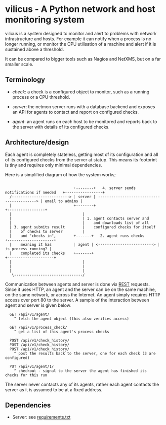 vilicus - A Python network and host monitoring system
=====================================================

vilicus is a system designed to monitor and alert to problems with network
infrastructure and hosts. For example it can notify when a process is no longer
running, or monitor the CPU utilisation of a machine and alert if it is
sustained above a threshold.

It can be compared to bigger tools such as Nagios and NetXMS, but on a far
smaller scale. 

Terminology
-----------

- *check*: a check is a configured object to monitor, such as a running process or a CPU
threshold.

- *server*: the netmon server runs with a database backend and exposes an API for agents to
contact and report on configured checks.

- *agent*: an agent runs on each host to be monitored and reports back to the server with details of
its configured checks.

Architecture/design
-------------------

Each agent is completely stateless, getting most of its configuration and all
of its configured checks from the server at statup. This means its footprint is
tiny and requires only minimal dependencies.

Here is a simplified diagram of how the system works;

```

                               +--------+   4. server sends notifications if needed   +-----------------+
  /--------------------------> | server | ------------------------------------------> | email to admins |
  |                            +--------+                                             +-----------------+
  |                                |
  |                                | 1. agent contacts server and
  |                                |    and downloads list of all
  | 3. agent submits result        |    configured checks for itself
  |    of checks to server         |
  |    and "checks in",        +-------+   2. agent runs checks      +---------------------+
  |    meaning it has          | agent | <-------------------------> | is process running? |
  |    completed its checks    +-------+                             +---------------------+
  |                                |
  |                                |
  |                                |
   \-------------------------------/

```

Communication between agents and server is done via
[REST](https://en.wikipedia.org/wiki/Representational_state_transfer) requests.
Since it uses HTTP, an agent and the server can be on the same machine, on the
same network, or across the Internet. An agent simply requires HTTP access over
port 80 to the server. A sample of the interaction between agent and server is
given below:

```
  GET /api/v1/agent/
    ^ fetch the agent object (this also verifies access)

  GET /api/v1/process_check/
    ^ get a list of this agent's process checks

  POST /api/v1/check_history/
  POST /api/v1/check_history/
  POST /api/v1/check_history/
    ^ post the results back to the server, one for each check (3 are configured)

  PUT /api/v1/agent/1/
    ^ checkout - signal to the server the agent has finished its checks for this run
```

The server never contacts any of its agents, rather each agent contacts the
server as it is assumed to be at a fixed address.

Dependencies
------------

- Server: see [requirements.txt](requirements.txt)
